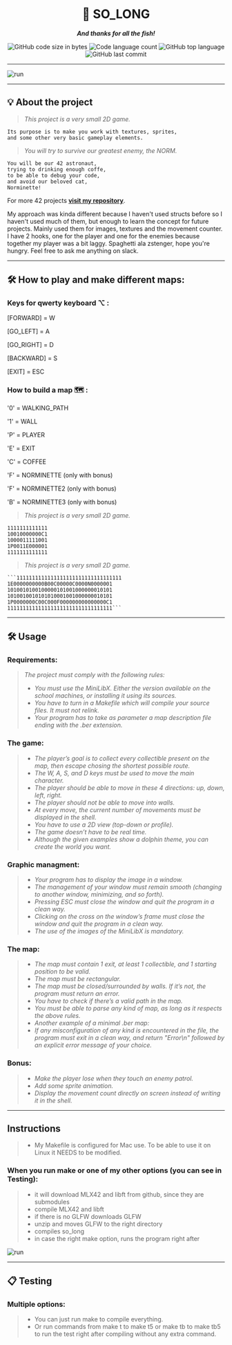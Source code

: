 <h1 align="center">
	📖 SO_LONG
</h1>

<p align="center">
	<b><i>And thanks for all the fish!</i></b><br>
</p>

<p align="center">
	<img alt="GitHub code size in bytes" src="https://img.shields.io/github/languages/code-size/zstenger93/so_long?color=lightblue" />
	<img alt="Code language count" src="https://img.shields.io/github/languages/count/zstenger93/so_long?color=yellow" />
	<img alt="GitHub top language" src="https://img.shields.io/github/languages/top/zstenger93/so_long?color=blue" />
	<img alt="GitHub last commit" src="https://img.shields.io/github/last-commit/zstenger93/so_long?color=green" />
</p>

---

![run](https://media2.giphy.com/media/8pkvLD2wAxDyyTA1po/giphy.gif?cid=790b7611610cc8aac29440459a2e89288b9c3f4e3ae0d6c5&rid=giphy.gif&ct=g)

---

## 💡 About the project

> _This project is a very small 2D game._

	Its purpose is to make you work with textures, sprites,
	and some other very basic gameplay elements. 

> _You will try to survive our greatest enemy, the NORM._

	You will be our 42 astronaut,
	trying to drinking enough coffe,
	to be able to debug your code,
	and avoid our beloved cat,
	Norminette!

For more 42 projects [**visit my repository**](https://github.com/zstenger93).

My approach was kinda different because I haven't used structs before so I haven't used much of them,
but enough to learn the concept for future projects.
Mainly used them for images, textures and the movement counter.
I have 2 hooks, one for the player and one for the enemies because together my player was a bit laggy.
Spaghetti ala zstenger, hope you're hungry.
Feel free to ask me anything on slack.

---

## 🛠️ How to play and make different maps:

### Keys for qwerty keyboard ⌥ :

[FORWARD] = W

[GO_LEFT] = A

[GO_RIGHT] = D

[BACKWARD] = S

[EXIT] = ESC

### How to build a map 🗺 :

'0' = WALKING_PATH

'1' = WALL

'P' = PLAYER

'E' = EXIT

'C' = COFFEE

'F' = NORMINETTE (only with bonus)

'F' = NORMINETTE2 (only with bonus)

'B' = NORMINETTE3 (only with bonus)

> _This project is a very small 2D game._

	1111111111111
	10010000000C1
	1000011111001
	1P0011E000001
	1111111111111

> _This project is a very small 2D game._

	```1111111111111111111111111111111111
	1E0000000000B00C00000C0000N0000001
	1010010100100000101001000000010101
	1010010010101010001001000000010101
	1P0000000C00C000F000000000000000C1
	1111111111111111111111111111111111```

---

## 🛠️ Usage

### Requirements:

> <i>The project must comply with the following rules:
>
> - You must use the MiniLibX. Either the version available on the school machines, or installing it using its sources.
> - You have to turn in a Makefile which will compile your source files. It must not relink.
> - Your program has to take as parameter a map description file ending with the .ber extension.</i>
### The game:
> - <i>The player’s goal is to collect every collectible present on the map, then escape chosing the shortest possible route.
> - The W, A, S, and D keys must be used to move the main character.
> - The player should be able to move in these 4 directions: up, down, left, right.
> - The player should not be able to move into walls.
> - At every move, the current number of movements must be displayed in the shell.
> - You have to use a 2D view (top-down or profile).
> - The game doesn’t have to be real time.
> - Although the given examples show a dolphin theme, you can create the world you want.</i>
### Graphic managment:
> - <i>Your program has to display the image in a window.
> - The management of your window must remain smooth (changing to another window, minimizing, and so forth).
> - Pressing ESC must close the window and quit the program in a clean way.
> - Clicking on the cross on the window’s frame must close the window and quit the program in a clean way.
> - The use of the images of the MiniLibX is mandatory.</i>
### The map:
> - <i>The map must contain 1 exit, at least 1 collectible, and 1 starting position to be valid.
> - The map must be rectangular.
> - The map must be closed/surrounded by walls. If it’s not, the program must return an error.
> - You have to check if there’s a valid path in the map.
> - You must be able to parse any kind of map, as long as it respects the above rules.
> - Another example of a minimal .ber map:
> - If any misconfiguration of any kind is encountered in the file, the program must exit in a clean way, and return "Error\n" followed by an explicit error message of your choice.</i>
### Bonus:
> - <i>Make the player lose when they touch an enemy patrol.
> - Add some sprite animation.
> - Display the movement count directly on screen instead of writing it in the shell.</i>

---

## Instructions

> - My Makefile is configured for Mac use. To be able to use it on Linux it NEEDS to be modified.

### When you run make or one of my other options (you can see in Testing):
> - it will download MLX42 and libft from github, since they are submodules
> - compile MLX42 and libft
> - if there is no GLFW downloads GLFW
> - unzip and moves GLFW to the right directory
> - compiles so_long
> - in case the right make option, runs the program right after

![run](https://media4.giphy.com/media/pZISzrkzYha50THHc5/giphy.gif?cid=790b76116c6215c75f7acbe135c7dc1093b7458ce935622c&rid=giphy.gif&ct=g)

---

## 📋 Testing

### Multiple options:
> - You can just run make to compile everything.
> - Or run commands from make t to make t5 or make tb to make tb5 to run the test right after compiling without any extra command.